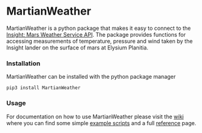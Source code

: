# MartianWeather

MartianWeather is a python package that makes it easy to connect to the [Insight: Mars Weather Service API](https://mars.nasa.gov/insight/weather/). The package provides functions for accessing measurements of temperature, pressure and wind taken by the Insight lander on the surface of mars at Elysium Planitia.

### Installation

MartianWeather can be installed with the python package manager

``` 
pip3 install MartianWeather 
```

### Usage

For documentation on how to use MartianWeather please visit the [wiki](https://gitlab.com/wilmlar/martianweather/-/wikis/home) where you can find some simple [example scripts](https://gitlab.com/wilmlar/martianweather/-/wikis/Examples) and a full [reference](https://gitlab.com/wilmlar/martianweather/-/wikis/Reference) page.